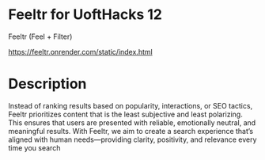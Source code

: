# Feeltr for UoftHacks 12
Feeltr (Feel + Filter) 

https://feeltr.onrender.com/static/index.html 

# Description
Instead of ranking results based on popularity, interactions, or SEO tactics, Feeltr prioritizes content that is the least subjective and least polarizing. This ensures that users are presented with reliable, emotionally neutral, and meaningful results.
With Feeltr, we aim to create a search experience that’s aligned with human needs—providing clarity, positivity, and relevance every time you search

